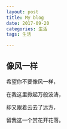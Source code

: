 ```yaml
---
layout: post
title: My blog
date: 2017-09-20
categories: 生活
tags: 生活

---
```


## 像风一样

希望你不要像风一样，

在我这里掀起万般波涛，

却又跟着云去了远方，

留我这一个赏花开花落。